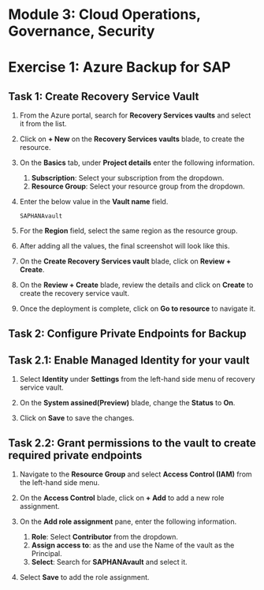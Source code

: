 # Module 3: Cloud Operations, Governance, Security

# Exercise 1: Azure Backup for SAP  

## Task 1: Create Recovery Service Vault

1. From the Azure portal, search for **Recovery Services vaults** and select it from the list.

1. Click on **+ New** on the **Recovery Services vaults** blade, to create the resource.

1. On the **Basics** tab, under **Project details** enter the following information.

    1. **Subscription**: Select your subscription from the dropdown.
    2. **Resource Group**: Select your resource group from the dropdown.

1. Enter the below value in the **Vault name** field.

   ```
   SAPHANAvault
   ```
    
1. For the **Region** field, select the same region as the resource group.

1. After adding all the values, the final screenshot will look like this.

1. On the **Create Recovery Services vault** blade, click on **Review + Create**.

1. On the **Review + Create** blade, review the details and click on **Create** to create the recovery service vault.

1. Once the deployment is complete, click on **Go to resource** to navigate it.

## Task 2: Configure Private Endpoints for Backup

## Task 2.1: Enable Managed Identity for your vault

1. Select **Identity** under **Settings** from the left-hand side menu of recovery service vault.

1. On the **System assined(Preview)** blade, change the **Status** to **On**.
 
3. Click on **Save** to save the changes.

## Task 2.2: Grant permissions to the vault to create required private endpoints

1. Navigate to the **Resource Group** and select **Access Control (IAM)** from the left-hand side menu.

1. On the **Access Control** blade, click on **+ Add** to add a new role assignment.

1. On the **Add role assignment** pane, enter the following information.
 
      1. **Role**: Select **Contributor** from the dropdown.
      2. **Assign access to**: as the  and use the Name of the vault as the Principal. 
      3. **Select**: Search for **SAPHANAvault** and select it.
 
1. Select **Save** to add the role assignment.


